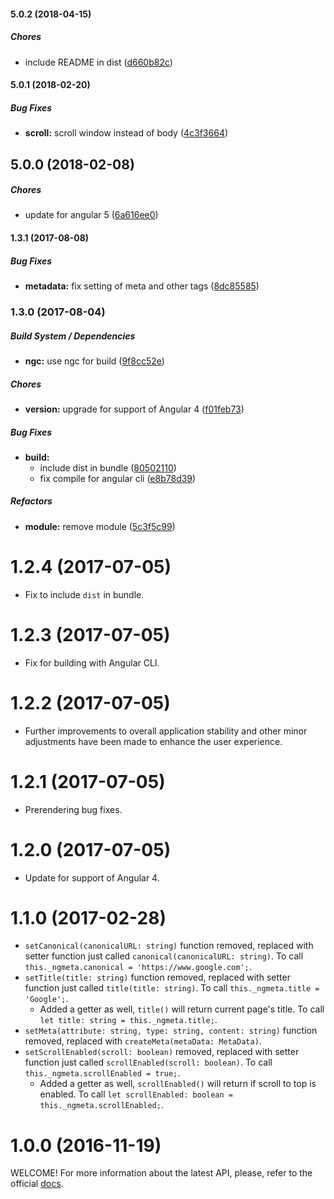 #### 5.0.2 (2018-04-15)

##### Chores

*  include README in dist ([d660b82c](https://github.com/MichaelSolati/ngmeta/commit/d660b82c20419853f78550366e98615d3aa72e79))

#### 5.0.1 (2018-02-20)

##### Bug Fixes

* **scroll:**  scroll window instead of body ([4c3f3664](https://github.com/MichaelSolati/ngmeta/commit/4c3f3664903a68f0cbde9c4def8985f7e269a15b))

## 5.0.0 (2018-02-08)

##### Chores

*  update for angular 5 ([6a616ee0](https://github.com/MichaelSolati/ngmeta/commit/6a616ee0701e3bc3d366f91adf56c89f82cbe55c))

#### 1.3.1 (2017-08-08)

##### Bug Fixes

* **metadata:** fix setting of meta and other tags ([8dc85585](https://github.com/MichaelSolati/ngmeta/commit/8dc85585001c6c98bdb6b6fc8b52e365cf537989))

### 1.3.0 (2017-08-04)

##### Build System / Dependencies

* **ngc:** use ngc for build ([9f8cc52e](https://github.com/MichaelSolati/ngmeta/commit/9f8cc52ee65c9da65247f90e12243a7b995ff14b))

##### Chores

* **version:** upgrade for support of Angular 4 ([f01feb73](https://github.com/MichaelSolati/ngmeta/commit/f01feb73c9d5678cdbfeb83ec85c804d45df3e5c))

##### Bug Fixes

* **build:**
  * include dist in bundle ([80502110](https://github.com/MichaelSolati/ngmeta/commit/805021102259d9159d83bd824be98b47d5f1b05f))
  * fix compile for angular cli ([e8b78d39](https://github.com/MichaelSolati/ngmeta/commit/e8b78d3913160a0390fa3e5b6627ecdf71d137a7))

##### Refactors

* **module:** remove module ([5c3f5c99](https://github.com/MichaelSolati/ngmeta/commit/5c3f5c99ed573918ac3829b14bccaf14e631c435))

# 1.2.4 (2017-07-05)

* Fix to include `dist` in bundle.

# 1.2.3 (2017-07-05)

* Fix for building with Angular CLI.

# 1.2.2 (2017-07-05)

* Further improvements to overall application stability and other minor adjustments have been made to enhance the user experience.

# 1.2.1 (2017-07-05)

* Prerendering bug fixes.

# 1.2.0 (2017-07-05)

* Update for support of Angular 4.

# 1.1.0 (2017-02-28)

* `setCanonical(canonicalURL: string)` function removed, replaced with setter function just called `canonical(canonicalURL: string)`. To call `this._ngmeta.canonical = 'https://www.google.com';`. 
* `setTitle(title: string)` function removed, replaced with setter function just called `title(title: string)`. To call `this._ngmeta.title = 'Google';`. 
    * Added a getter as well, `title()` will return current page's title. To call `let title: string = this._ngmeta.title;`.
* `setMeta(attribute: string, type: string, content: string)` function removed, replaced with `createMeta(metaData: MetaData)`.
* `setScrollEnabled(scroll: boolean)` removed, replaced with setter function just called `scrollEnabled(scroll: boolean)`. To call `this._ngmeta.scrollEnabled = true;`. 
    * Added a getter as well, `scrollEnabled()` will return if scroll to top is enabled. To call `let scrollEnabled: boolean = this._ngmeta.scrollEnabled;`.

# 1.0.0 (2016-11-19)

WELCOME! For more information about the latest API, please, refer to the official [docs](https://ngmeta.michaelsolati.com/).
